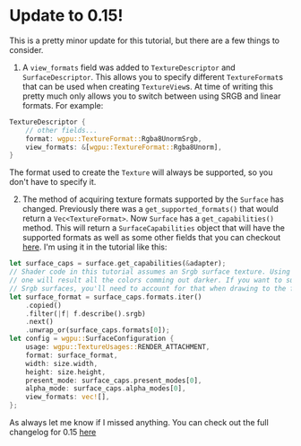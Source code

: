 # Update to 0.15!

This is a pretty minor update for this tutorial, but there are a few things to consider.

1. A `view_formats` field was added to `TextureDescriptor` and `SurfaceDescriptor`. This allows you to specify different `TextureFormat`s that can be used when creating `TextureView`s. At time of writing this pretty much only allows you to switch between using SRGB and linear formats. For example:
```rust
TextureDescriptor {
    // other fields...
    format: wgpu::TextureFormat::Rgba8UnormSrgb,
    view_formats: &[wgpu::TextureFormat::Rgba8Unorm],
}
```
The format used to create the `Texture` will always be supported, so you don't have to specify it.

2. The method of acquiring texture formats supported by the `Surface` has changed. Previously there was a `get_supported_formats()` that would return a `Vec<TextureFormat>`. Now `Surface` has a `get_capabilities()` method. This will return a `SurfaceCapabilities` object that will have the supported formats as well as some other fields that you can checkout [here](https://docs.rs/wgpu/latest/wgpu/struct.SurfaceCapabilities.html). I'm using it in the tutorial like this:
```rust
let surface_caps = surface.get_capabilities(&adapter);
// Shader code in this tutorial assumes an Srgb surface texture. Using a different
// one will result all the colors comming out darker. If you want to support non
// Srgb surfaces, you'll need to account for that when drawing to the frame.
let surface_format = surface_caps.formats.iter()
    .copied()
    .filter(|f| f.describe().srgb)
    .next()
    .unwrap_or(surface_caps.formats[0]);
let config = wgpu::SurfaceConfiguration {
    usage: wgpu::TextureUsages::RENDER_ATTACHMENT,
    format: surface_format,
    width: size.width,
    height: size.height,
    present_mode: surface_caps.present_modes[0],
    alpha_mode: surface_caps.alpha_modes[0],
    view_formats: vec![],
};
```

As always let me know if I missed anything. You can check out the full changelog for 0.15 [here](https://github.com/gfx-rs/wgpu/blob/master/CHANGELOG.md#wgpu-0150-2023-01-25)